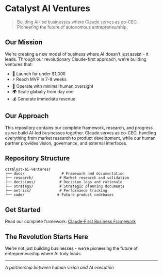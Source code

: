 # Catalyst AI Ventures

> Building AI-led businesses where Claude serves as co-CEO. Pioneering the future of autonomous entrepreneurship.

## Our Mission

We're creating a new model of business where AI doesn't just assist - it leads. Through our revolutionary Claude-first approach, we're building ventures that:

- 🚀 Launch for under $1,000
- ⚡ Reach MVP in 7-8 weeks
- 🤖 Operate with minimal human oversight
- 🌍 Scale globally from day one
- 💰 Generate immediate revenue

## Our Approach

This repository contains our complete framework, research, and progress as we build AI-led businesses together. Claude serves as co-CEO, handling everything from market research to product development, while our human partner provides vision, governance, and external interfaces.

## Repository Structure

```
catalyst-ai-ventures/
├── docs/                 # Framework and documentation
├── research/            # Market research and validation
├── decisions/           # Decision logs and rationale
├── strategy/            # Strategic planning documents
├── metrics/             # Performance tracking
└── code/               # Future product codebases
```

## Get Started

Read our complete framework: [Claude-First Business Framework](docs/framework/claude-first-business-framework.md)

## The Revolution Starts Here

We're not just building businesses - we're pioneering the future of entrepreneurship where AI truly leads.

---

*A partnership between human vision and AI execution*

